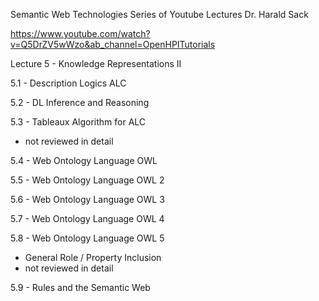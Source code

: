 Semantic Web Technologies
Series of Youtube Lectures
Dr. Harald Sack

https://www.youtube.com/watch?v=Q5DrZV5wWzo&ab_channel=OpenHPITutorials


Lecture 5 - Knowledge Representations II

5.1 - Description Logics ALC

5.2 - DL Inference and Reasoning

5.3 - Tableaux Algorithm for ALC
 - not reviewed in detail

5.4 - Web Ontology Language OWL

5.5 - Web Ontology Language OWL 2

5.6 - Web Ontology Language OWL 3

5.7 - Web Ontology Language OWL 4

5.8 - Web Ontology Language OWL 5
 - General Role / Property Inclusion
 - not reviewed in detail

5.9 - Rules and the Semantic Web